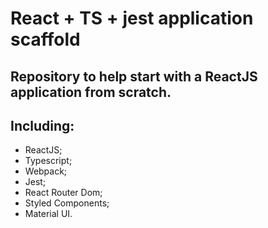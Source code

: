 # React + TS + jest application scaffold

## Repository to help start with a ReactJS application from scratch.

## Including:

- ReactJS;
- Typescript;
- Webpack;
- Jest;
- React Router Dom;
- Styled Components;
- Material UI.
